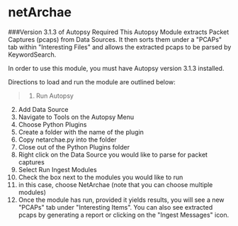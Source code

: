 # netArchae 
###Version 3.1.3 of Autopsy Required
This Autopsy Module extracts Packet Captures (pcaps) from Data Sources. It then sorts them under a "PCAPs" tab within "Interesting Files" and allows the extracted pcaps to be parsed by KeywordSearch.

In order to use this module, you must have Autopsy version 3.1.3 installed. 

Directions to load and run the module are outlined below:
>1. Run Autopsy
2. Add Data Source
3. Navigate to Tools on the Autopsy Menu
  1. Choose Python Plugins
  2. Create a folder with the name of the plugin
  3. Copy netarchae.py into the folder
  4. Close out of the Python Plugins folder
4. Right click on the Data Source you would like to parse for packet captures
5. Select Run Ingest Modules
6. Check the box next to the modules you would like to run
  1. in this case, choose NetArchae (note that you can choose multiple modules)
7. Once the module has run, provided it yields results, you will see a new "PCAPs" tab under "Interesting Items". You can also see extracted pcaps by generating a report or clicking on the "Ingest Messages" icon.
